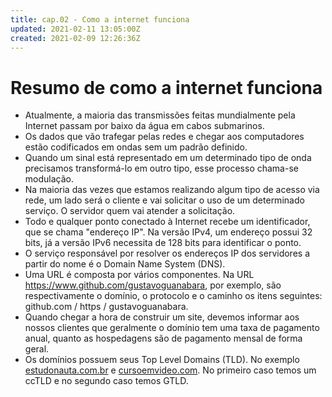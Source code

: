 ```yaml
---
title: cap.02 - Como a internet funciona
updated: 2021-02-11 13:05:00Z
created: 2021-02-09 12:26:36Z
---
```


# Resumo de como a internet funciona

- Atualmente, a maioria das transmissões feitas mundialmente pela Internet passam por baixo da água em cabos submarinos.
- Os dados que vão trafegar pelas redes e chegar aos computadores estão codificados em ondas sem um padrão definido.
- Quando um sinal está representado em um determinado tipo de onda precisamos transformá-lo em outro tipo, esse processo chama-se modulação.
- Na maioria das vezes que estamos realizando algum tipo de acesso via rede, um lado será o cliente e vai solicitar o uso de um determinado serviço. O servidor quem vai atender a solicitação.
- Todo e qualquer ponto conectado à Internet recebe um identificador, que se chama "endereço IP". Na versão IPv4, um endereço possui 32 bits, já a versão IPv6 necessita de 128 bits para identificar o ponto.
- O serviço responsável por resolver os endereços IP dos servidores a partir do nome é o Domain Name System (DNS).
- Uma URL é composta por vários componentes. Na URL https://www.github.com/gustavoguanabara, por exemplo, são respectivamente o domínio, o protocolo e o caminho os itens seguintes: github.com / https / gustavoguanabara.
- Quando chegar a hora de construir um site, devemos informar aos nossos clientes que geralmente o domínio tem uma taxa de pagamento anual, quanto as hospedagens são de pagamento mensal de forma geral.
- Os domínios possuem seus Top Level Domains (TLD). No exemplo [estudonauta.com.br](/tmp/.mount_Joplinf3mLek/resources/app.asar/estudonauta.com.br) e [cursoemvideo.com](/tmp/.mount_Joplinf3mLek/resources/app.asar/cursoemvideo.com). No primeiro caso temos um ccTLD e no segundo caso temos GTLD.